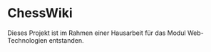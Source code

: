 # ChessWiki
Dieses Projekt ist im Rahmen einer Hausarbeit für das Modul Web-Technologien entstanden.
